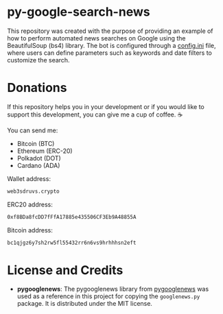 # py-google-search-news
This repository was created with the purpose of providing an example of how to perform automated news searches on Google using the BeautifulSoup (bs4) library. The bot is configured through a [config.ini](https://github.com/web3sdruvs/py-google-search-news/blob/main/src/config.ini) file, where users can define parameters such as keywords and date filters to customize the search.

# Donations
If this repository helps you in your development or if you would like to support this development, you can give me a cup of coffee. ☕

You can send me:

- Bitcoin (BTC) 
- Ethereum (ERC-20)
- Polkadot (DOT)
- Cardano (ADA) 

Wallet address: 

```bash
web3sdruvs.crypto
```

ERC20 address: 
```bash
0xf8BDa8fcDD7fFfA17885e435506CF3Eb9A48855A
```

Bitcoin address: 
```bash
bc1qjgz6y7sh2rw5fl55432rr6n6vs9hrhhhsn2eft
```

# License and Credits
- **pygooglenews**: The pygooglenews library from [pygooglenews](https://github.com/kotartemiy/pygooglenews) was used as a reference in this project for copying the `googlenews.py` package. It is distributed under the MIT license.